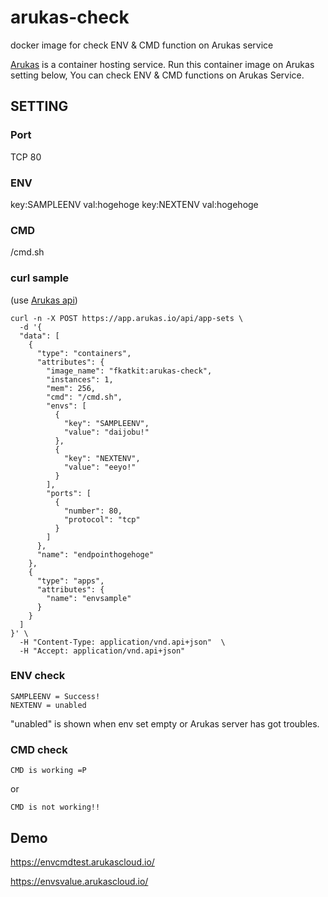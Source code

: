 # arukas-check
 docker image for check ENV &amp; CMD function on Arukas service

[Arukas](https://arukas.io) is a container hosting service.
Run this container image on Arukas setting below, You can check ENV & CMD functions on Arukas Service.

## SETTING

### Port
TCP 80

### ENV
key:SAMPLEENV  val:hogehoge
key:NEXTENV    val:hogehoge

### CMD
/cmd.sh

### curl sample 
(use [Arukas api](https://arukas.io/en/documents-en/arukas-api-reference-en/))

```
curl -n -X POST https://app.arukas.io/api/app-sets \
  -d '{
  "data": [
    {
      "type": "containers",
      "attributes": {
        "image_name": "fkatkit:arukas-check",
        "instances": 1,
        "mem": 256,
        "cmd": "/cmd.sh",
        "envs": [
          {
            "key": "SAMPLEENV",
            "value": "daijobu!"
          },
          {
            "key": "NEXTENV",
            "value": "eeyo!"
          }
        ],
        "ports": [
          {
            "number": 80,
            "protocol": "tcp"
          }
        ]
      },
      "name": "endpointhogehoge"
    },
    {
      "type": "apps",
      "attributes": {
        "name": "envsample"
      }
    }
  ]
}' \
  -H "Content-Type: application/vnd.api+json"  \
  -H "Accept: application/vnd.api+json"
  ```
  
### ENV check

```
SAMPLEENV = Success! 
NEXTENV = unabled 
```
"unabled" is shown when env set empty or Arukas server has got troubles.

### CMD check

```
CMD is working =P
```
or 
```
CMD is not working!!
```

## Demo
https://envcmdtest.arukascloud.io/

https://envsvalue.arukascloud.io/
